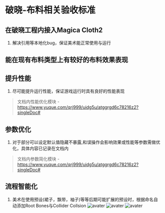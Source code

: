 # 破晓-布料相关验收标准
## 在破晓工程内接入Magica Cloth2
1. 解决引用等本地化bug，保证美术能正常使用与运行
## 能在现有布料类型上有较好的布料效果表现
## 提升性能
1. 尽可能提升运行性能，保证游戏运行时具有良好的性能表现
> 文档内性能优化模块 - https://www.yuque.com/qrj999/uidg5u/atggrgd6c78216z2?singleDoc#
## 参数优化
1. 对于部分可以设定默认值隐藏不暴露,和误操作会影响效果或性能等参数需做优化，具体内容已记录在文档内
> 文档内参数简化模块 - https://www.yuque.com/qrj999/uidg5u/atggrgd6c78216z2?singleDoc#
## 流程智能化
1. 美术在使用预设(裙子，飘带，袖子)等等后期可能扩展的预设时，根据命名自动添加Root Bones与Collider Collsion
![avater](/%E5%B8%83%E6%96%99%E6%A8%A1%E6%8B%9F/%E9%AA%8C%E6%94%B6%E6%A0%87%E5%87%86/image.png)
![avater](/%E5%B8%83%E6%96%99%E6%A8%A1%E6%8B%9F/%E9%AA%8C%E6%94%B6%E6%A0%87%E5%87%86/ColliderCollsion.jpg)
![avater](/%E5%B8%83%E6%96%99%E6%A8%A1%E6%8B%9F/%E9%AA%8C%E6%94%B6%E6%A0%87%E5%87%86/RootBones.jpg)